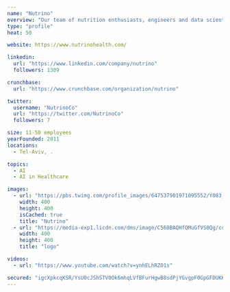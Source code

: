 ```yaml
---
name: "Nutrino"
overview: "Our team of nutrition enthusiasts, engineers and data scientists are united by one singular goal: to provide personalized nutritional insights to every person on earth, empowering humankind to live smarter, healthier, and happier."
type: "profile"
heat: 50

website: https://www.nutrinohealth.com/

linkedin:
  url: "https://www.linkedin.com/company/nutrino"
  followers: 1309

crunchbase:
  url: "https://www.crunchbase.com/organization/nutrino"

twitter:
  username: "NutrinoCo"
  url: "https://twitter.com/NutrinoCo"
  followers: 7

size: 11-50 employees
yearFounded: 2011
locations:
  - Tel-Aviv, .

topics:
  - AI
  - AI in Healthcare

images:
  - url: "https://pbs.twimg.com/profile_images/647537901971095552/Y083_A7n_400x400.jpg"
    width: 400
    height: 400
    isCached: true
    title: "Nutrino"
  - url: "https://media-exp1.licdn.com/dms/image/C560BAQHfQMuGfVS0Qg/company-logo_200_200/0?e=1594857600&v=beta&t=qqSHyIcWry498ipimTh7vDWuHL91JalI05MndO4-Ofg"
    width: 400
    height: 400
    title: "logo"

videos:
  - url: "https://www.youtube.com/watch?v=ynhELhRZO1s"

secured: "igcXpkcqKSR/YsU0cJShSTV0Ok6mhqLVfBFurHgwB8sdPjYGvgpF0GpGFDUKKOtXTlwGIw2EWNlR+TTZMWTlFaa2UtUNgJxJJzx4N4ayImW107iNmi6h0kiqbdc/eKmVhzZe4d4mLUsNW2lxqzC61cmtKoALEwWlSKaWy2hTUCnmLRsFMsXwJG9zmYausGNpEcgetZsUHS6yJmqIzq9pA+bBS3oTOLAJV2gxN952Lr1CbelpAGlgOshM3rsfLQ1Z5MtJBMbn1yzKB031gvNOT5GDQSsk2qtJfPdkwOUySk0N17cFyb96nWrgoTVjEZDQlMZA4oAwpq6BoxrvVntEl69RKbHOGDttD68hF4J5wiBzotWRO3TVk91N0jxjtsrK;quf9f57M1adQunGjIlIf+Q=="
---
```



